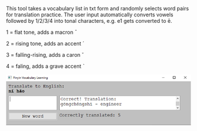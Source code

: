 This tool takes a vocabulary list in txt form and randomly selects word pairs for translation practice.
The user input automatically converts vowels followed by 1/2/3/4 into tonal characters, e.g. e1 gets converted to ē.

1 = flat tone, adds a macron ˉ

2 = rising tone, adds an accent ˊ

3 = falling-rising, adds a caron ˇ

4 = faling, adds a grave accent ˋ

![Pinyin](https://github.com/BaranCanOener/Pinyin-Vocabulary-Learning/blob/main/screenshot.PNG)
